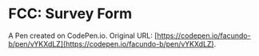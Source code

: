 # FCC: Survey Form

A Pen created on CodePen.io. Original URL: [https://codepen.io/facundo-b/pen/vYKXdLZ](https://codepen.io/facundo-b/pen/vYKXdLZ).


